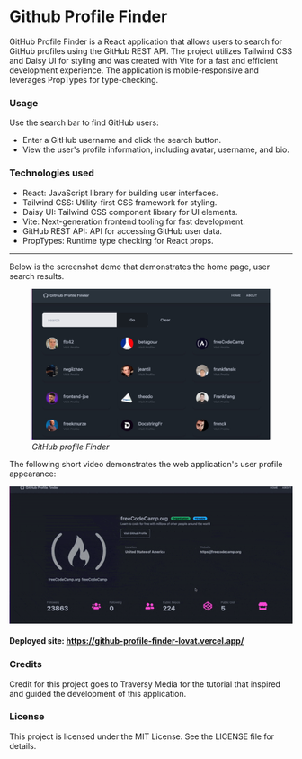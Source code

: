 # Github Profile Finder

GitHub Profile Finder is a React application that allows users to search for GitHub profiles using the GitHub REST API. The project utilizes Tailwind CSS and Daisy UI for styling and was created with Vite for a fast and efficient development experience. The application is mobile-responsive and leverages PropTypes for type-checking.

### Usage
Use the search bar to find GitHub users:

* Enter a GitHub username and click the search button.
* View the user's profile information, including avatar, username, and bio.



### Technologies used
* React: JavaScript library for building user interfaces.
* Tailwind CSS: Utility-first CSS framework for styling.
* Daisy UI: Tailwind CSS component library for UI elements.
* Vite: Next-generation frontend tooling for fast development.
* GitHub REST API: API for accessing GitHub user data.
* PropTypes: Runtime type checking for React props.

------------------------------------
Below is the screenshot demo that demonstrates the home page, user search results.

<figure>
<img src="./src/assets/app_demo.jpeg" width="500">
<figcaption><em> GitHub profile Finder</em></figcaption>
</figure>

The following short video demonstrates the web application's user profile appearance:

![The GitHub Profile Finder demo.](./src/assets/app_demo_video.gif)


#### Deployed site: https://github-profile-finder-lovat.vercel.app/


### Credits 
Credit for this project goes to Traversy Media for the tutorial that inspired and guided the development of this application.

### License
This project is licensed under the MIT License. See the LICENSE file for details.
